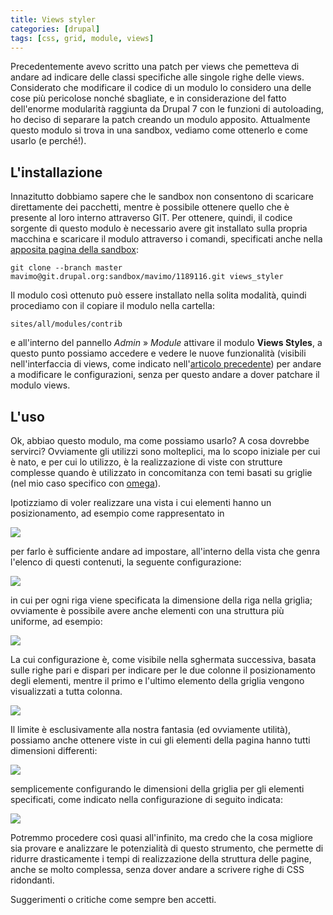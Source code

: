 ```yaml
---
title: Views styler
categories: [drupal]
tags: [css, grid, module, views]
---
```

Precedentemente avevo scritto una patch per views che pemetteva di andare ad indicare delle classi specifiche alle singole righe delle views. Considerato che modificare il codice di un modulo lo considero una delle cose più pericolose nonché sbagliate, e in considerazione del fatto dell'enorme modularità raggiunta da Drupal 7 con le funzioni di autoloading, ho deciso di separare la patch creando un modulo apposito. Attualmente questo modulo si trova in una sandbox, vediamo come ottenerlo e come usarlo (e perché!).
<!--break-->

## L'installazione

Innazitutto dobbiamo sapere che le sandbox non consentono di scaricare direttamente dei pacchetti, mentre è possibile ottenere quello che è presente al loro interno attraverso GIT. Per ottenere, quindi, il codice sorgente di questo modulo è necessario avere git installato sulla propria macchina e scaricare il modulo attraverso i comandi, specificati anche nella [apposita pagina della sandbox](http://drupal.org/project/1189116/git-instructions):

~~~language-bash
git clone --branch master mavimo@git.drupal.org:sandbox/mavimo/1189116.git views_styler
~~~

Il modulo così ottenuto può essere installato nella solita modalità, quindi procediamo con il copiare il modulo nella cartella:

~~~language-bash
sites/all/modules/contrib
~~~

e all'interno del pannello _Admin_ &raquo; _Module_ attivare il modulo **Views Styles**, a questo punto possiamo accedere e vedere le nuove funzionalità (visibili nell'interfaccia di views, come indicato nell'[articolo precedente](http://mavimo.org/drupal/views_3_grid_system_patch)) per andare a modificare le configurazioni, senza per questo andare a dover patchare il modulo views.

## L'uso

Ok, abbiao questo modulo, ma come possiamo usarlo? A cosa dovrebbe servirci? Ovviamente gli utilizzi sono molteplici, ma lo scopo iniziale per cui è nato, e per cui lo utilizzo, è la realizzazione di viste con strutture complesse quando è utilizzato in concomitanza con temi basati su griglie (nel mio caso specifico con [omega](http://drupal.org/projects/omega)).

Ipotizziamo di voler realizzare una vista i cui elementi hanno un posizionamento, ad esempio come rappresentato in

![](/images/posts/views-styler/demo3_png_21210.png)

per farlo è sufficiente andare ad impostare, all'interno della vista che genra l'elenco di questi contenuti, la seguente configurazione:

![](/images/posts/views-styler/demo3_config_png_92747.png)

in cui per ogni riga viene specificata la dimensione della riga nella griglia; ovviamente è possibile avere anche elementi con una struttura più uniforme, ad esempio:

![](/images/posts/views-styler/demo1_png_12287.png)

La cui configurazione è, come visibile nella sghermata successiva, basata sulle righe pari e dispari per indicare per le due colonne il posizionamento degli elementi, mentre il primo e l'ultimo elemento della griglia vengono visualizzati a tutta colonna.

![](/images/posts/views-styler/demo1_config_png_62278.png)

Il limite è esclusivamente alla nostra fantasia (ed ovviamente utilità), possiamo anche ottenere viste in cui gli elementi della pagina hanno tutti dimensioni differenti:

![](/images/posts/views-styler/demo2_png_18194.png)

semplicemente configurando le dimensioni della griglia per gli elementi specificati, come indicato nella configurazione di seguito indicata:

![](/images/posts/views-styler/demo2_config_png_60344.png)

Potremmo procedere così quasi all'infinito, ma credo che la cosa migliore sia provare e analizzare le potenzialità di questo strumento, che permette di ridurre drasticamente i tempi di realizzazione della struttura delle pagine, anche se molto complessa, senza dover andare a scrivere righe di CSS ridondanti.

Suggerimenti o critiche come sempre ben accetti.
